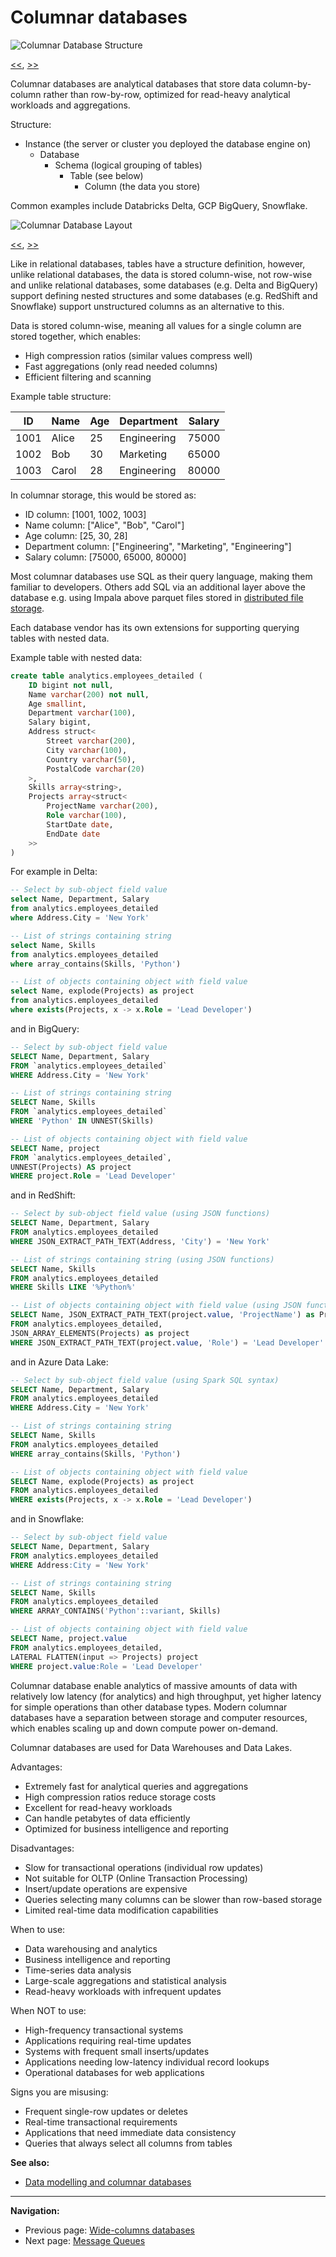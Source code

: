 # Columnar databases

<a name="image1" id="image1"></a>

![Columnar Database Structure](./images/columnar-db-structure.svg)

[<<](./wide-column-dbs.md#image3), [>>](./columnar-dbs.md#image2)

Columnar databases are analytical databases that store data column-by-column rather than row-by-row, optimized for read-heavy analytical workloads and aggregations.

Structure:

- Instance (the server or cluster you deployed the database engine on)
    - Database
        - Schema (logical grouping of tables)
            - Table (see below)
                - Column (the data you store)

Common examples include Databricks Delta, GCP BigQuery, Snowflake.

<a name="image2" id="image2"></a>

![Columnar Database Layout](./images/columnar-db-layout.svg)

[<<](./columnar-dbs.md#image1), [>>](./message-queues.md#image1)

Like in relational databases, tables have a structure definition, however, unlike relational databases, the data is stored column-wise, not row-wise and unlike relational databases, some databases (e.g. Delta and BigQuery) support defining nested structures and some databases (e.g. RedShift and Snowflake) support unstructured columns as an alternative to this.

Data is stored column-wise, meaning all values for a single column are stored together, which enables:

- High compression ratios (similar values compress well)
- Fast aggregations (only read needed columns)
- Efficient filtering and scanning

Example table structure:

ID | Name | Age | Department | Salary
--- | --- | --- | --- | ---
1001 | Alice | 25 | Engineering | 75000
1002 | Bob | 30 | Marketing | 65000
1003 | Carol | 28 | Engineering | 80000

In columnar storage, this would be stored as:

- ID column: [1001, 1002, 1003]
- Name column: ["Alice", "Bob", "Carol"]
- Age column: [25, 30, 28]
- Department column: ["Engineering", "Marketing", "Engineering"]
- Salary column: [75000, 65000, 80000]

Most columnar databases use SQL as their query language, making them familiar to developers. Others add SQL via an additional layer above the database e.g. using Impala above parquet files stored in [distributed file storage](./distributed-file-storage.md).

Each database vendor has its own extensions for supporting querying tables with nested data.

Example table with nested data:

```SQL
create table analytics.employees_detailed (
    ID bigint not null,
    Name varchar(200) not null,
    Age smallint,
    Department varchar(100),
    Salary bigint,
    Address struct<
        Street varchar(200),
        City varchar(100),
        Country varchar(50),
        PostalCode varchar(20)
    >,
    Skills array<string>,
    Projects array<struct<
        ProjectName varchar(200),
        Role varchar(100),
        StartDate date,
        EndDate date
    >>
)
```

For example in Delta:

```SQL
-- Select by sub-object field value
select Name, Department, Salary
from analytics.employees_detailed
where Address.City = 'New York'

-- List of strings containing string
select Name, Skills
from analytics.employees_detailed
where array_contains(Skills, 'Python')

-- List of objects containing object with field value
select Name, explode(Projects) as project
from analytics.employees_detailed
where exists(Projects, x -> x.Role = 'Lead Developer')
```

and in BigQuery:

```SQL
-- Select by sub-object field value
SELECT Name, Department, Salary
FROM `analytics.employees_detailed`
WHERE Address.City = 'New York'

-- List of strings containing string
SELECT Name, Skills
FROM `analytics.employees_detailed`
WHERE 'Python' IN UNNEST(Skills)

-- List of objects containing object with field value
SELECT Name, project
FROM `analytics.employees_detailed`,
UNNEST(Projects) AS project
WHERE project.Role = 'Lead Developer'
```

and in RedShift:

```SQL
-- Select by sub-object field value (using JSON functions)
SELECT Name, Department, Salary
FROM analytics.employees_detailed
WHERE JSON_EXTRACT_PATH_TEXT(Address, 'City') = 'New York'

-- List of strings containing string (using JSON functions)
SELECT Name, Skills
FROM analytics.employees_detailed
WHERE Skills LIKE '%Python%'

-- List of objects containing object with field value (using JSON functions)
SELECT Name, JSON_EXTRACT_PATH_TEXT(project.value, 'ProjectName') as ProjectName
FROM analytics.employees_detailed,
JSON_ARRAY_ELEMENTS(Projects) as project
WHERE JSON_EXTRACT_PATH_TEXT(project.value, 'Role') = 'Lead Developer'
```

and in Azure Data Lake:

```SQL
-- Select by sub-object field value (using Spark SQL syntax)
SELECT Name, Department, Salary
FROM analytics.employees_detailed
WHERE Address.City = 'New York'

-- List of strings containing string
SELECT Name, Skills
FROM analytics.employees_detailed
WHERE array_contains(Skills, 'Python')

-- List of objects containing object with field value
SELECT Name, explode(Projects) as project
FROM analytics.employees_detailed
WHERE exists(Projects, x -> x.Role = 'Lead Developer')
```

and in Snowflake:

```SQL
-- Select by sub-object field value
SELECT Name, Department, Salary
FROM analytics.employees_detailed
WHERE Address:City = 'New York'

-- List of strings containing string
SELECT Name, Skills
FROM analytics.employees_detailed
WHERE ARRAY_CONTAINS('Python'::variant, Skills)

-- List of objects containing object with field value
SELECT Name, project.value
FROM analytics.employees_detailed,
LATERAL FLATTEN(input => Projects) project
WHERE project.value:Role = 'Lead Developer'
```

Columnar database enable analytics of massive amounts of data with relatively low latency (for analytics) and high throughput, yet higher latency for simple operations than other database types. Modern columnar databases have a separation between storage and computer resources, which enables scaling up and down compute power on-demand.

Columnar databases are used for Data Warehouses and Data Lakes.

Advantages:

- Extremely fast for analytical queries and aggregations
- High compression ratios reduce storage costs
- Excellent for read-heavy workloads
- Can handle petabytes of data efficiently
- Optimized for business intelligence and reporting

Disadvantages:

- Slow for transactional operations (individual row updates)
- Not suitable for OLTP (Online Transaction Processing)
- Insert/update operations are expensive
- Queries selecting many columns can be slower than row-based storage
- Limited real-time data modification capabilities

When to use:

- Data warehousing and analytics
- Business intelligence and reporting
- Time-series data analysis
- Large-scale aggregations and statistical analysis
- Read-heavy workloads with infrequent updates

When NOT to use:

- High-frequency transactional systems
- Applications requiring real-time updates
- Systems with frequent small inserts/updates
- Applications needing low-latency individual record lookups
- Operational databases for web applications

Signs you are misusing:

- Frequent single-row updates or deletes
- Real-time transactional requirements
- Applications that need immediate data consistency
- Queries that always select all columns from tables

**See also:**

- [Data modelling and columnar databases](./data-modelling-columnar-dbs.md)

---

**Navigation:**

- Previous page: [Wide-columns databases](./wide-column-dbs.md)
- Next page: [Message Queues](./message-queues.md)
